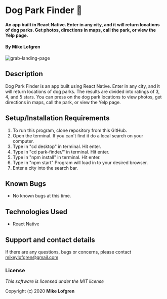# Dog Park Finder :dog:

#### An app built in React Native. Enter in any city, and it will return locations of dog parks. Get photos, directions in maps, call the park, or view the Yelp page.

#### By **Mike Lofgren**

![grab-landing-page](https://github.com/winnie1312/grab/blob/master/grab-landingpage-winnie.gif)
## Description

Dog Park Finder is an app built using React Native. Enter in any city, and it will return locations of dog parks. The results are divided into ratings of 3, 4, and 5 stars. You can press on the dog park locations to view photos, get directions in maps, call the park, or view the Yelp page.

## Setup/Installation Requirements

1. To run this program, clone repository from this GitHub.
2. Open the terminal. If you can't find it do a local search on your computer.
3. Type in "cd desktop" in terminal. Hit enter.
4. Type in "cd park-finder/" in terminal. Hit enter.
5. Type in "npm install" in terminal. Hit enter.
6. Type in "npm start" Program will load in to your desired browser.
7. Enter a city into the search bar.

## Known Bugs

- No known bugs at this time.

## Technologies Used

- React Native

## Support and contact details

If there are any questions, bugs or concerns, please contact mikeylofgren@gmail.com

### License

_This software is licensed under the MIT license_

Copyright (c) 2020 **Mike Lofgren**
